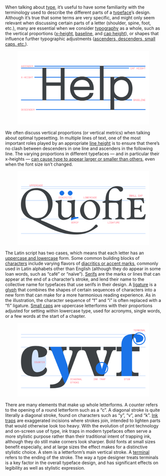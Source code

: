 
When talking about [type](INSERT_URL), it’s useful to have some familiarity with the terminology used to describe the different parts of a [typeface](INSERT_URL)’s design. Although it’s true that some terms are very specific, and might only seem relevant when discussing certain parts of a letter (shoulder, spine, foot, etc.), many are essential when we consider [typography](INSERT_URL) as a whole, such as the vertical proportions ([x-height](INSERT_URL), [baseline](INSERT_URL), and [cap height](INSERT_URL)), or shapes that influence further typographic adjustments ([ascenders, descenders, small caps, etc.](INSERT_URL)).

<figure>

![A type specimen with horizontal lines in the background, illustrating the font’s vertical metrics: ascender, cap height, x-height, baseline, descender.](images/an_overview_of_latin_type_anatomy_1.svg)

</figure>

We often discuss vertical proportions (or vertical metrics) when talking about optimal typesetting. In multiple lines of text, one of the most important roles played by an appropriate [line height](INSERT_URL) is to ensure that there’s no clash between descenders in one line and ascenders in the following line. The varying proportions in different typefaces — and in particular their x-heights — [can cause type to appear larger or smaller than others](INSERT_URL), even when the font size isn’t changed.

<figure>

![A type specimen with parts of the letterforms accentuated to highlight examples of uppercase and lowercase forms, a diacritic, a serif, a ligature, and a small cap.](images/an_overview_of_latin_type_anatomy_2.svg)

</figure>

The Latin script has two cases, which means that each letter has an [uppercase and lowercase](INSERT_URL) form. Some common building blocks of [characters](INSERT_URL) include varying flavors of [diacritics or accent marks](INSERT_URL), commonly used in Latin alphabets other than English (although they do appear in some loan words, such as “café” or “naïve”). [Serifs](INSERT_URL) are the marks or lines that can appear at the end of a character’s stroke, and lend their name to the collective name for typefaces that use serifs in their design. A [ligature](INSERT_URL) is a [glyph](INSERT_URL) that combines the shapes of certain sequences of characters into a new form that can make for a more harmonious reading experience. As in the illustration, the character sequence of “f” and “i” is often replaced with a “fi” ligature. [Small caps](INSERT_URL) are uppercase letterforms with their proportions adjusted for setting within lowercase type, used for acronyms, single words, or a few words at the start of a chapter.

<figure>

![A type specimen with parts of the letterforms accentuated to highlight examples of the counter, diagonal stroke, hairline, ink trap, terminal, and stem.](images/thumbnail.svg)

</figure>

There are many elements that make up whole letterforms. A counter refers to the opening of a round letterform such as a “c”. A diagonal stroke is quite literally a diagonal stroke, found on characters such as “y”, “v”, and “k”. [Ink traps](INSERT_URL) are exaggerated incisions where strokes join, intended to lighten parts that would otherwise look too heavy. With the evolution of print technology and on-screen use of type, ink traps in modern typefaces often serve a more stylistic purpose rather than their traditional intent of trapping ink, although they do still make corners look sharper. Bold fonts at small sizes benefit especially, and at large sizes the effect makes for a distinctive stylistic choice. A stem is a letterform’s main vertical stroke. A [terminal](INSERT_URL) refers to the ending of the stroke. The way a type designer treats terminals is a key factor in the overall typeface design, and has significant effects on legibility as well as stylistic expression.
